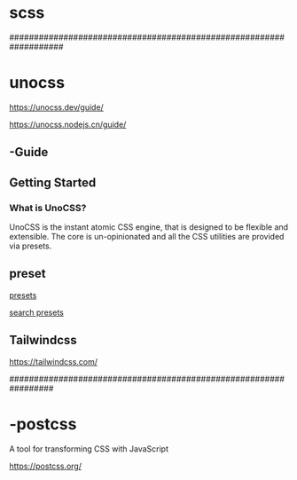 # scss


###################################################################

# unocss
https://unocss.dev/guide/

https://unocss.nodejs.cn/guide/

## -Guide

## Getting Started

### What is UnoCSS?

UnoCSS is the instant atomic CSS engine, that is designed to be flexible and extensible. The core is un-opinionated and all the CSS utilities are provided via presets.


## preset

[presets](https://unocss.dev/guide/presets) 

[search presets](https://unocss.dev/interactive)

## Tailwindcss

https://tailwindcss.com/

#################################################################

# -postcss

A tool for transforming CSS with JavaScript

https://postcss.org/
